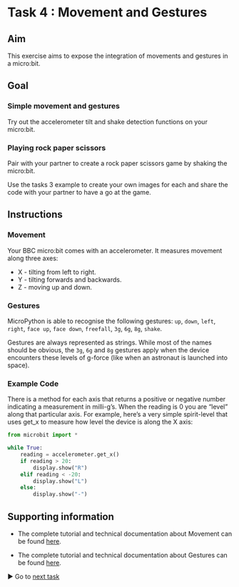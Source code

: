 # Task 4 : Movement and Gestures

## Aim

This exercise aims to expose the integration of movements and gestures in a micro:bit.

## Goal

### Simple movement and gestures
Try out the accelerometer tilt and shake detection functions on your micro:bit. 

### Playing rock paper scissors
Pair with your partner to create a rock paper scissors game by shaking the micro:bit. 

Use the tasks 3 example to create your own images for each and share the code with your partner to have a go at the game.

## Instructions

### Movement
Your BBC micro:bit comes with an accelerometer. It measures movement along three axes:
* X - tilting from left to right.
* Y - tilting forwards and backwards.
* Z - moving up and down.

### Gestures
MicroPython is able to recognise the following gestures: `up`, `down`, `left`, `right`, `face up`, `face down`, `freefall`, `3g`, `6g`, `8g`, `shake`. 

Gestures are always represented as strings. While most of the names should be obvious, the `3g`, `6g` and `8g` gestures apply when the device encounters these levels of g-force (like when an astronaut is launched into space).

### Example Code

There is a method for each axis that returns a positive or negative number indicating a measurement in milli-g’s. When the reading is 0 you are “level” along that particular axis.
For example, here’s a very simple spirit-level that uses get_x to measure how level the device is along the X axis:

```python
from microbit import *

while True:
    reading = accelerometer.get_x()
    if reading > 20:
        display.show("R")
    elif reading < -20:
        display.show("L")
    else:
        display.show("-")
```

## Supporting information

* The complete tutorial and technical documentation about Movement can be found [here](http://microbit-micropython.readthedocs.io/en/latest/tutorials/movement.html).

* The complete tutorial and technical documentation about Gestures can be found [here](http://microbit-micropython.readthedocs.io/en/latest/tutorials/gestures.html).

:arrow_forward: Go to [next task](task5.md)